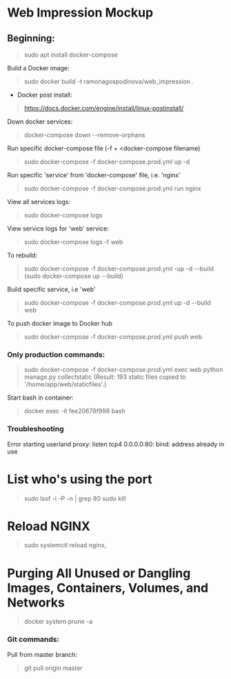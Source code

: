 # Web Impression Mockup

## Beginning:
> sudo apt install docker-compose

Build a Docker image:
> sudo docker build -t ramonagospodinova/web_impression .

* Docker post install:
> https://docs.docker.com/engine/install/linux-postinstall/


Down docker services:
> docker-compose down --remove-orphans

Run specific docker-compose file (-f + <docker-compose filename)
> sudo docker-compose -f docker-compose.prod.yml up -d

Run specific 'service' from 'docker-compose' file, i.e. 'nginx'
> sudo docker-compose -f docker-compose.prod.yml run nginx

View all services logs:
> sudo docker-compose logs

View service logs for 'web' service:
> sudo docker-compose logs -f web

To rebuild:
> sudo docker-compose -f docker-compose.prod.yml -up -d --build
(sudo docker-compose up --build)

Build specific service, i.e 'web'
> sudo docker-compose -f docker-compose.prod.yml up -d --build web

To push docker image to Docker hub
> sudo docker-compose -f docker-compose.prod.yml push web

### Only production commands:
> sudo docker-compose -f docker-compose.prod.yml exec web python manage.py collectstatic
(Result: 193 static files copied to '/home/app/web/staticfiles'.)

Start bash in container:
> docker exec -it fee20678f998 bash

### Troubleshooting
Error starting userland proxy: listen tcp4 0.0.0.0:80: bind: address already in use
# List who's using the port
> sudo lsof -i -P -n | grep 80
> sudo kill <process id>

# Reload NGINX
> sudo systemctl reload nginx,

# Purging All Unused or Dangling Images, Containers, Volumes, and Networks
> docker system prune -a


### Git commands:
Pull from master branch:
> git pull origin master
